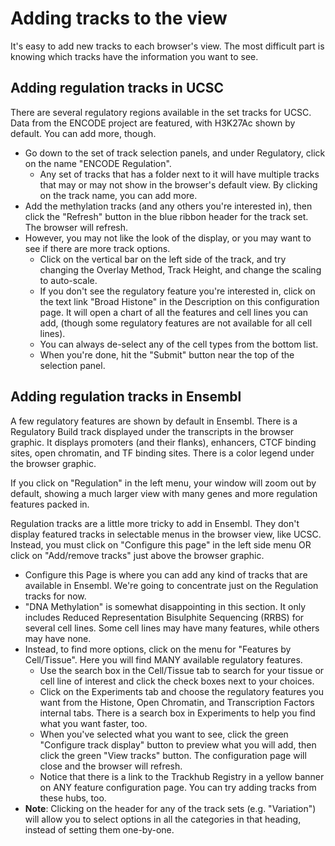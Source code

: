 # Adding tracks to the view  
It's easy to add new tracks to each browser's view. The most difficult part is knowing which tracks have the information you want to see.  
## Adding regulation tracks in UCSC  
There are several regulatory regions available in the set tracks for UCSC. Data from the ENCODE project are featured, with H3K27Ac shown by default. You can add more, though.  
* Go down to the set of track selection panels, and under Regulatory, click on the name "ENCODE Regulation".  
  * Any set of tracks that has a folder next to it will have multiple tracks that may or may not show in the browser's default view. By clicking on the track name, you can add more.  
* Add the methylation tracks (and any others you're interested in), then click the "Refresh" button in the blue ribbon header for the track set.  The browser will refresh.
* However, you may not like the look of the display, or you may want to see if there are more track options.  
  * Click on the vertical bar on the left side of the track, and try changing the Overlay Method, Track Height, and change the scaling to auto-scale.  
  * If you don't see the regulatory feature you're interested in, click on the text link "Broad Histone" in the Description on this configuration page. It will open a chart of all the features and cell lines you can add, (though some regulatory features are not available for all cell lines).
  * You can always de-select any of the cell types from the bottom list.  
  * When you're done, hit the "Submit" button near the top of the selection panel.

## Adding regulation tracks in Ensembl  
A few regulatory features are shown by default in Ensembl. There is a Regulatory Build track displayed under the transcripts in the browser graphic. It displays promoters (and their flanks), enhancers, CTCF binding sites, open chromatin, and TF binding sites. There is a color legend under the browser graphic.  

If you click on "Regulation" in the left menu, your window will zoom out by default, showing a much larger view with many genes and more regulation features packed in.  

Regulation tracks are a little more tricky to add in Ensembl. They don't display featured tracks in selectable menus in the browser view, like UCSC. Instead, you must click on "Configure this page" in the left side menu OR click on "Add/remove tracks" just above the browser graphic.  
* Configure this Page is where you can add any kind of tracks that are available in Ensembl. We're going to concentrate just on the Regulation tracks for now.  
* "DNA Methylation" is somewhat disappointing in this section. It only includes Reduced Representation Bisulphite Sequencing (RRBS) for several cell lines. Some cell lines may have many features, while others may have none. 
* Instead, to find more options, click on the menu for "Features by Cell/Tissue". Here you will find MANY available regulatory features.  
  * Use the search box in the Cell/Tissue tab to search for your tissue or cell line of interest and click the check boxes next to your choices.  
  * Click on the Experiments tab and choose the regulatory features you want from the Histone, Open Chromatin, and Transcription Factors internal tabs. There is a search box in Experiments to help you find what you want faster, too.  
  * When you've selected what you want to see, click the green "Configure track display" button to preview what you will add, then click the green "View tracks" button. The configuration page will close and the browser will refresh.
  * Notice that there is a link to the Trackhub Registry in a yellow banner on ANY feature configuration page. You can try adding tracks from these hubs, too.
 * **Note**: Clicking on the header for any of the track sets (e.g. "Variation") will allow you to select options in all the categories in that heading, instead of setting them one-by-one.
